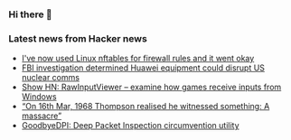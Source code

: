 ### Hi there 👋

<!--
**arashid-sh/arashid-sh** is a ✨ _special_ ✨ repository because its `README.md` (this file) appears on your GitHub profile.

Here are some ideas to get you started:

- 🔭 I’m currently working on ...
- 🌱 I’m currently learning ...
- 👯 I’m looking to collaborate on ...
- 🤔 I’m looking for help with ...
- 💬 Ask me about ...
- 📫 How to reach me: ...
- 😄 Pronouns: ...
- ⚡ Fun fact: ...
-->

### Latest news from Hacker news
<!-- BLOG-POST-LIST:START -->
- [I&#39;ve now used Linux nftables for firewall rules and it went okay](https://utcc.utoronto.ca/~cks/space/blog/linux/NFTablesInoffensive)
- [FBI investigation determined Huawei equipment could disrupt US nuclear comms](https://www.cnn.com/2022/07/23/politics/fbi-investigation-huawei-china-defense-department-communications-nuclear/index.html)
- [Show HN: RawInputViewer – examine how games receive inputs from Windows](https://github.com/EsportToys/RawInputViewer)
- [“On 16th Mar, 1968 Thompson realised he witnessed something: A massacre”](https://twitter.com/garius/status/1550397462355009536)
- [GoodbyeDPI: Deep Packet Inspection circumvention utility](https://github.com/ValdikSS/GoodbyeDPI)
<!-- BLOG-POST-LIST:END -->
